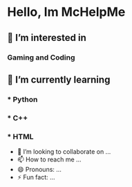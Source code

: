 # Hello, Im McHelpMe

## 👀 I’m interested in 
 ### Gaming and Coding

## 🌱 I’m currently learning
 ### * Python
 ### * C++
 ### * HTML
- 💞️ I’m looking to collaborate on ...
- 📫 How to reach me ...
- 😄 Pronouns: ...
- ⚡ Fun fact: ...

<!---
McHelpMe/McHelpMe is a ✨ special ✨ repository because its `README.md` (this file) appears on your GitHub profile.
You can click the Preview link to take a look at your changes.
--->
